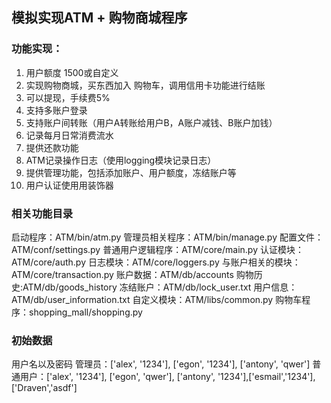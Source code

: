 ## 模拟实现ATM + 购物商城程序
### 功能实现：
1. 用户额度 1500或自定义
2. 实现购物商城，买东西加入 购物车，调用信用卡功能进行结账
3. 可以提现，手续费5%
4. 支持多账户登录
5. 支持账户间转账（用户A转账给用户B，A账户减钱、B账户加钱）
6. 记录每月日常消费流水
7. 提供还款功能
8. ATM记录操作日志（使用logging模块记录日志）
9. 提供管理功能，包括添加账户、用户额度，冻结账户等
10. 用户认证使用用装饰器


### 相关功能目录
启动程序：ATM/bin/atm.py
管理员相关程序：ATM/bin/manage.py
配置文件：ATM/conf/settings.py
普通用户逻辑程序：ATM/core/main.py
认证模块：ATM/core/auth.py
日志模块：ATM/core/loggers.py
与账户相关的模块：ATM/core/transaction.py
账户数据：ATM/db/accounts
购物历史:ATM/db/goods_history
冻结账户：ATM/db/lock_user.txt
用户信息：ATM/db/user_information.txt
自定义模块：ATM/libs/common.py
购物车程序：shopping_mall/shopping.py

### 初始数据
用户名以及密码
管理员：['alex', '1234'], ['egon', '1234'], ['antony', 'qwer']
普通用户：['alex', '1234'], ['egon', 'qwer'], ['antony', '1234'],['esmail','1234'],['Draven','asdf']


